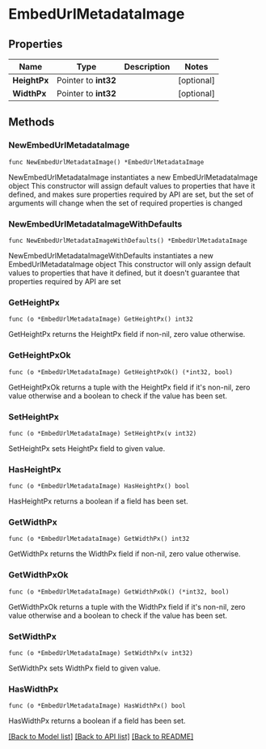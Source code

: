 # EmbedUrlMetadataImage

## Properties

Name | Type | Description | Notes
------------ | ------------- | ------------- | -------------
**HeightPx** | Pointer to **int32** |  | [optional] 
**WidthPx** | Pointer to **int32** |  | [optional] 

## Methods

### NewEmbedUrlMetadataImage

`func NewEmbedUrlMetadataImage() *EmbedUrlMetadataImage`

NewEmbedUrlMetadataImage instantiates a new EmbedUrlMetadataImage object
This constructor will assign default values to properties that have it defined,
and makes sure properties required by API are set, but the set of arguments
will change when the set of required properties is changed

### NewEmbedUrlMetadataImageWithDefaults

`func NewEmbedUrlMetadataImageWithDefaults() *EmbedUrlMetadataImage`

NewEmbedUrlMetadataImageWithDefaults instantiates a new EmbedUrlMetadataImage object
This constructor will only assign default values to properties that have it defined,
but it doesn't guarantee that properties required by API are set

### GetHeightPx

`func (o *EmbedUrlMetadataImage) GetHeightPx() int32`

GetHeightPx returns the HeightPx field if non-nil, zero value otherwise.

### GetHeightPxOk

`func (o *EmbedUrlMetadataImage) GetHeightPxOk() (*int32, bool)`

GetHeightPxOk returns a tuple with the HeightPx field if it's non-nil, zero value otherwise
and a boolean to check if the value has been set.

### SetHeightPx

`func (o *EmbedUrlMetadataImage) SetHeightPx(v int32)`

SetHeightPx sets HeightPx field to given value.

### HasHeightPx

`func (o *EmbedUrlMetadataImage) HasHeightPx() bool`

HasHeightPx returns a boolean if a field has been set.

### GetWidthPx

`func (o *EmbedUrlMetadataImage) GetWidthPx() int32`

GetWidthPx returns the WidthPx field if non-nil, zero value otherwise.

### GetWidthPxOk

`func (o *EmbedUrlMetadataImage) GetWidthPxOk() (*int32, bool)`

GetWidthPxOk returns a tuple with the WidthPx field if it's non-nil, zero value otherwise
and a boolean to check if the value has been set.

### SetWidthPx

`func (o *EmbedUrlMetadataImage) SetWidthPx(v int32)`

SetWidthPx sets WidthPx field to given value.

### HasWidthPx

`func (o *EmbedUrlMetadataImage) HasWidthPx() bool`

HasWidthPx returns a boolean if a field has been set.


[[Back to Model list]](../README.md#documentation-for-models) [[Back to API list]](../README.md#documentation-for-api-endpoints) [[Back to README]](../README.md)


